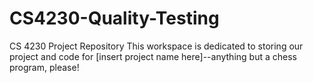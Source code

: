 # CS4230-Quality-Testing
 CS 4230 Project Repository This workspace is dedicated to storing our project and code for [insert project name here]--anything but a chess program, please!
